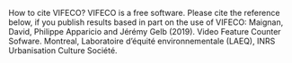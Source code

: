 How to cite VIFECO?
VIFECO is a free software. Please cite the reference below, if you publish results based in part on the use of VIFECO:
Maignan, David, Philippe Apparicio and Jérémy Gelb (2019). Video Feature Counter Sofware. Montreal, Laboratoire d’équité environnementale (LAEQ), INRS Urbanisation Culture Société.

